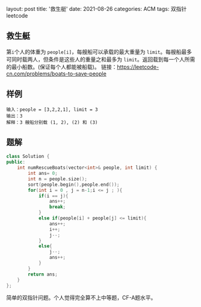 layout: post
title: '救生艇'
date: 2021-08-26
categories: ACM
tags: 双指针 leetcode

## 救生艇

第` i `个人的体重为 `people[i]`，每艘船可以承载的最大重量为 `limit`。每艘船最多可同时载两人，但条件是这些人的重量之和最多为 `limit`。返回载到每一个人所需的最小船数。(保证每个人都能被船载)。
链接：https://leetcode-cn.com/problems/boats-to-save-people

## 样例

```
输入：people = [3,2,2,1], limit = 3
输出：3
解释：3 艘船分别载 (1, 2), (2) 和 (3)
```

## 题解

```c++
class Solution {
public:
    int numRescueBoats(vector<int>& people, int limit) {
        int ans= 0;
        int n = people.size();
        sort(people.begin(),people.end());
        for(int i = 0 , j = n-1;i <= j ; ){
            if(i == j){
                ans++;
                break;
            }
            else if(people[i] + people[j] <= limit){
                ans++;
                i++;
                j--;
            }
            else{
                j--;
                ans++;
            }
        }
        return ans;
    }
};
```

简单的双指针问题。个人觉得完全算不上中等题，CF-A题水平。


